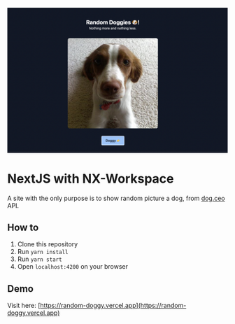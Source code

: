 ![preview.png](preview.png)

# NextJS with NX-Workspace

A site with the only purpose is to show random picture a dog, from [dog.ceo](https://dog.ceo/dog-api/documentation/random) API.

## How to

1. Clone this repository
2. Run `yarn install`
3. Run `yarn start`
4. Open `localhost:4200` on your browser

## Demo

Visit here: [https://random-doggy.vercel.app](https://random-doggy.vercel.app)
